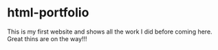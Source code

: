 # html-portfolio
This is my first website and shows all the work I did before coming here. Great thins are on the way!!!

